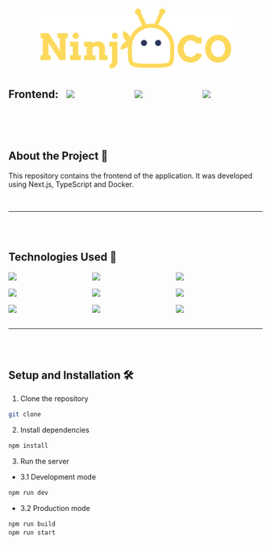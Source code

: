 <h1 align="center">
    <img src="./public/images/logo_white.svg">
</h1>

<h2 style="display:flex;align-items:center;gap:1rem">
Frontend:

<img src="https://img.shields.io/static/v1?label=Next.js&message=v13.2.3&color=black&style=for-the-badge&logo=next.js" width="150px">
<img src="https://img.shields.io/static/v1?label=Docker&message=latest&color=blue&style=for-the-badge&logo=docker
" width="150px">
<img src="https://img.shields.io/static/v1?label=TypeScript&message=v4.4.4&color=3178c6&style=for-the-badge&logo=typescript
" width="150px">
</h2>

<br />
<br />
<br />

## About the Project 📖

This repository contains the frontend of the application. It was developed using Next.js, TypeScript and Docker.

<br />
<hr>
<br />
<br />

## Technologies Used 🚀

<!-- add div with flex and flex wrap -->
<div style="display:flex;flex-wrap:wrap;gap:1rem">
<img src="https://img.shields.io/badge/TypeScript-v4.9.5-3178c6?style=for-the-badge&logo=typescript" width="150px" />

<img src="https://img.shields.io/badge/React-v18.2.0-61DAFB?style=for-the-badge&logo=react" width="150px" />

<img src="https://img.shields.io/badge/Next.js-v13.2.3-black?style=for-the-badge&logo=next-dot-js" width="150px" />

<img src="https://img.shields.io/badge/Jest-v29.5.0-C21325?style=for-the-badge&logo=jest" width="150px" />

<img src="https://img.shields.io/badge/Prettier-v2.8.4-F7B93E?style=for-the-badge&logo=prettier" width="150px" />

<img src="https://img.shields.io/badge/ESLint-v7.27.0-4B3263?style=for-the-badge&logo=eslint" width="150px" />

<img src="https://img.shields.io/badge/Axios-v0.21.1-5A2A82?style=for-the-badge&logo=axios" width="150px" />

<img src="https://img.shields.io/badge/Next--Auth-v4.20.1-000000?style=for-the-badge&logo=next-dot-js" width="150px" />

<img src="https://img.shields.io/badge/Tailwind%20CSS-v3.2.7-38B2AC?style=for-the-badge&logo=tailwind-css" width="150px" />
</div>

<br />
<hr>
<br />
<br />

## Setup and Installation 🛠

1. Clone the repository

```bash
git clone
```

2. Install dependencies

```bash
npm install
```

3. Run the server

- 3.1 Development mode

```bash
npm run dev
```

- 3.2 Production mode

```bash
npm run build
npm run start
```
